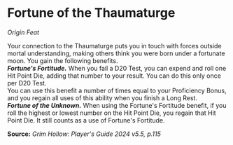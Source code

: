 # Fortune of the Thaumaturge
*Origin Feat*

Your connection to the Thaumaturge puts you in touch with forces outside mortal understanding, making others think you were born under a fortunate moon. You gain the following benefits.  
***Fortune's Fortitude.*** When you fail a D20 Test, you can expend and roll one Hit Point Die, adding that number to your result. You can do this only once per D20 Test.  
You can use this benefit a number of times equal to your Proficiency Bonus, and you regain all uses of this ability when you finish a Long Rest.  
***Fortune of the Unknown.*** When using the Fortune's Fortitude benefit, if you roll the highest or lowest number on the Hit Point Die, you regain that Hit Point Die. It still counts as a use of Fortune's Fortitude.

**Source:** *Grim Hollow: Player's Guide 2024 v5.5, p.115*